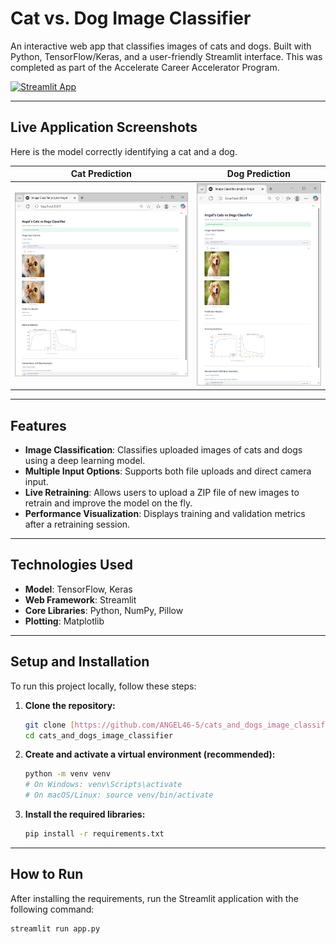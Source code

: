 # Cat vs. Dog Image Classifier

An interactive web app that classifies images of cats and dogs. Built with Python, TensorFlow/Keras, and a user-friendly Streamlit interface. This was completed as part of the Accelerate Career Accelerator Program.

[![Streamlit App](https://static.streamlit.io/badges/streamlit_badge_black_white.svg)](https://catsanddogsimageclassifier-mjzgtuqwzq6ijwbva2g2c2.streamlit.app/)

---

## Live Application Screenshots

Here is the model correctly identifying a cat and a dog.

| Cat Prediction | Dog Prediction |
| :---: | :---: |
| ![Cat Prediction Screenshot](cat-prediction.png) | ![Dog Prediction Screenshot](dog-prediction.png) |

---

## Features

- **Image Classification**: Classifies uploaded images of cats and dogs using a deep learning model.
- **Multiple Input Options**: Supports both file uploads and direct camera input.
- **Live Retraining**: Allows users to upload a ZIP file of new images to retrain and improve the model on the fly.
- **Performance Visualization**: Displays training and validation metrics after a retraining session.

---

## Technologies Used

- **Model**: TensorFlow, Keras
- **Web Framework**: Streamlit
- **Core Libraries**: Python, NumPy, Pillow
- **Plotting**: Matplotlib

---

## Setup and Installation

To run this project locally, follow these steps:

1.  **Clone the repository:**
    ```sh
    git clone [https://github.com/ANGEL46-5/cats_and_dogs_image_classifier.git](https://github.com/ANGEL46-5/cats_and_dogs_image_classifier.git)
    cd cats_and_dogs_image_classifier
    ```

2.  **Create and activate a virtual environment (recommended):**
    ```sh
    python -m venv venv
    # On Windows: venv\Scripts\activate
    # On macOS/Linux: source venv/bin/activate
    ```

3.  **Install the required libraries:**
    ```sh
    pip install -r requirements.txt
    ```

---

## How to Run

After installing the requirements, run the Streamlit application with the following command:

```sh
streamlit run app.py

